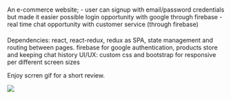 

### 

An e-commerce website;
    - user can signup with email/password credentials but made it easier possible login opportunity with google through firebase
    - real time chat opportunity with customer service (through firebase)

####

Dependencies:
    react, react-redux, redux as SPA, state management and routing between pages.
    firebase for google authentication, products store and keeping chat history
    UI/UX: custom css and bootstrap for responsive per different screen sizes 

Enjoy scrren gif for a short review.

![](screen.gif)